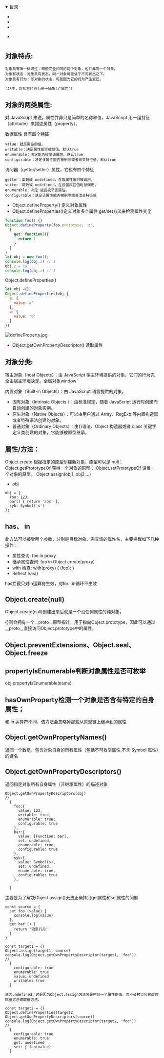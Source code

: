 <details open>
  <summary>
    目录
  </summary>

* <a href="#"></a>
* <a href="#"></a>
* <a href="#"></a>

</details>

* <a href="#"></a>
#  <a name=""></a>


## 对象特点:
>
    
    对象具有唯一标识性：即使完全相同的两个对象，也并非同一个对象。
    对象有状态：对象具有状态，同一对象可能处于不同状态之下。
    对象具有行为：即对象的状态，可能因为它的行为产生变迁。

    (JS中，将状态和行为统一抽象为"属性")


## 对象的两类属性:

对 JavaScript 来说，属性并非只是简单的名称和值，JavaScript 用一组特征（attribute）来描述属性（property）。

数据属性 具有四个特征
>
    value：就是属性的值。
    writable：决定属性能否被赋值。默认true
    enumerable：决定能否枚举该属性。默认true
    configurable：决定该属性能否被删除或者改变特征值。默认true
    

访问器（getter/setter）属性，它也有四个特征
>

    getter：函数或 undefined，在取属性值时被调用。
    setter：函数或 undefined，在设置属性值时被调用。
    enumerable：决定 能否枚举该属性。
    configurable：决定该属性能否被删除或者改变特征值

* Object.defineProperty() 定义对象属性
* Object.defineProperties()定义对象多个属性
get/set方法来检测属性变化
```js
function foo() {}
Object.defineProperty(foo.prototype, 'z', 
  {
    get: function(){
      return 1
    }
  }
)
let obj = new foo();
console.log(obj.z) // 1
obj.z = 10
console.log(obj.z) // 1

```
Object.defineProperties()
```js
let obj ={};
Object.defineProperties(obj,{
  a: {
    value:'a'
  },
  b: {
    value: 'b'
  }
})
```
![defineProperty.jpg](../img/Object/defineProperty.jpg)

* Object.getOwnPropertyDescriptor() 读取属性

## 对象分类:
>
宿主对象（host Objects）：由 JavaScript 宿主环境提供的对象，它们的行为完全由宿主环境决定。全局对象window

内置对象（Built-in Objects）：由 JavaScript 语言提供的对象。

  * 固有对象（Intrinsic Objects ）：由标准规定，随着 JavaScript 运行时创建而自动创建的对象实例。
  * 原生对象（Native Objects）：可以由用户通过 Array、RegExp 等内置构造器或者特殊语法创建的对象。
  * 普通对象（Ordinary Objects）：由{}语法、Object 构造器或者 class 关键字定义类创建的对象，它能够被原型继承。


## 属性/方法：

Object.create 根据指定的原型创建新对象，原型可以是 null；
Object.getPrototypeOf 获得一个对象的原型；
Object.setPrototypeOf 设置一个对象的原型。
Object.assign(obj1, obj2,...)

*  obj
>
    obj = {
      foo: 123,
      bar() { return 'abc' },
      syb: Symbol('s')
    };
## has、 in
此方法可以接受两个参数，分别是目标对象、需查询的属性名，主要拦截如下几种操作：

* 属性查询: foo in proxy
* 继承属性查询: foo in Object.create(proxy)
* with 检查: with(proxy) { (foo); }
* Reflect.has()

has拦截只对in运算符生效，对for...in循环不生效

## Object.create(null)
Object.create(null)创建出来后就是一个没任何属性的纯对象，

{}则会拥有一个__proto__原型指针，用于指向Object.prototype，因此可以通过__proto__直接访问Object.prototype中的属性。

## Object.preventExtensions、Object.seal、Object.freeze

## propertyIsEnumerable判断对象属性是否可枚举
obj.propertyIsEnumerable(name)

## hasOwnProperty检测一个对象是否含有特定的自身属性；
和 in 运算符不同，该方法会忽略掉那些从原型链上继承到的属性

## <a name="Object.getOwnPropertyNames()">Object.getOwnPropertyNames()</a>
返回一个数组，包含对象自身的所有属性（包括不可枚举属性,不含 Symbol 属性）的键名

## <a name="Object.getOwnPropertyDescriptors()">Object.getOwnPropertyDescriptors()</a>
返回指定对象所有自身属性（非继承属性）的描述对象
>

    Object.getOwnPropertyDescriptors(obj)
    //
      { 
        foo:{ 
          value: 123,
          writable: true,
          enumerable: true,
          configurable: true 
        },
        bar:{ 
          value: [Function: bar],
          set: undefined,
          enumerable: true,
          configurable: true 
        },
        syb:{ 
          value: Symbol(s),
          set: undefined,
          enumerable: true,
          configurable: true 
        },
        
      }

主要是为了解决Object.assign()无法正确拷贝get属性和set属性的问题
>

    const source = {
      set foo (value) {
        console.log(value)
      },
      get bar () {
        return '浪里行舟'
      }
    }

    const target1 = {}
    Object.assign(target1, source)
    console.log(Object.getOwnPropertyDescriptor(target1, 'foo'))
    //
      {
        configurable: true
        enumerable: true
        value: undefined
        writable: true
      }

    值为undefined，这是因为Object.assign方法总是拷贝一个属性的值，而不会拷贝它背后的赋值方法或取值方法。

    const target2 = {}
    Object.defineProperties(target2, Object.getOwnPropertyDescriptors(source))
    console.log(Object.getOwnPropertyDescriptor(target2, 'foo'))
    //
      {
        configurable: true
        enumerable: true
        get: undefined
        set: ƒ foo(value)
      }
      